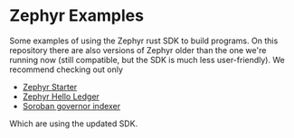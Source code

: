 # Zephyr Examples

Some examples of using the Zephyr rust SDK to build programs. On this repository there are also versions
of Zephyr older than the one we're running now (still compatible, but the SDK is much less user-friendly). We recommend
checking out only

- [Zephyr Starter](./zephyr-starter/)
- [Zephyr Hello Ledger](./zephyr-hello-ledger/)
- [Soroban governor indexer](https://github.com/script3/soroban-governor-indexer)

Which are using the updated SDK.

